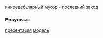 
инкредебулярный мусор - последний заход
### Результат
[презентация](https://github.com/path-0f-misantrope/most_uselles_musor_final/blob/main/%D0%BF%D1%80%D0%B5%D0%B7%D0%B5%D0%BD%D1%82%D0%B0%D1%86%D0%B8%D1%8F.pdf)
[модель](https://github.com/path-0f-misantrope/most_uselles_musor_final/blob/main/result.ipynb)
